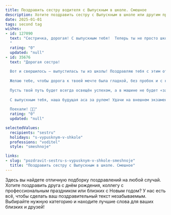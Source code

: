 ```yaml
---
title: Поздравить сестру водителя с Выпускным в школе. Смешное
description: Хотите поздравить сестру с Выпускным в школе или другим праздником? Наш ИИ создаст незабываемое поздравление, а вы обязательно выделитесь среди других.  
date: 2025-01-01
tags: second tag
wishes:
- id: 127090
  text: "Сестричка, дорогая! С выпускным тебя!  Теперь ты не просто школьница, а дипломированный водитель – готовая покорять дороги, оставляя всех позади (ну, почти всех,  брата всё равно не обгонишь!).  Желаю тебе только зелёных светофоров, ровных дорог и пассажиров, которые не будут донимать тебя вопросами типа \"А долго ещё?\".  Пусть твоя жизнь будет такой же яркой и стремительной, как твоя будущая машина!  Удачи тебе, будущий асфальтовый рыцарь!
  "
  rating: "0"
  updated: "null"
- id: 35676
  text: "Дорогая сестра!
  
  Вот и свершилось — выпустилась ты из школы! Поздравляю тебя с этим ответственной и важной в жизни вехой! Теперь ты официально водитель — водитель своей судьбы! Не забудь только, что за рулем, как в жизни, нужно следить за знаками: «осторожно», «внимательно» и, главное, «не отвлекайся на телефон»!
  
  Желаю тебе, чтобы дорога к твоей мечте была гладкой, без пробок и с крутейшими поворотами! А если встретишь «перекресток» — не теряйся, знаешь, на каком светофоре остановиться и куда поворачивать!
  
  Пусть твой путь будет всегда освещён успехом, а в машине не будет «заправка» со скучными мелодиями! Пусть музыка жизни заиграет так, что даже сидящие на заднем сиденье не смогут устоять!
  
  С выпускным тебя, наша будущая аса за рулем! Удачи на внешнем экзамене и помни: на дороге, как и в жизни, главное — не забывать улыбаться и держать «руль» в своих руках!
  
  Поехали! 🚗💨"
  rating: "0"
  updated: "null"

selectedValues:
  recipients: "sestru"
  holidays: "s-vypusknym-v-shkole"
  professions: "voditel"
  style: "smeshnoje"

links:
- slug: "pozdravit-sestru-s-vypusknym-v-shkole-smeshnoje"
  title: "Поздравить сестру с Выпускным в школе. Смешное"
---
```


Здесь вы найдете отличную подборку поздравлений на любой случай.
Хотите поздравить друга с днём рождения, коллегу с профессиональным праздником или близких с Новым годом? У нас есть всё, чтобы сделать ваш поздравительный текст незабываемым. Выбирайте нужную категорию и находите лучшие слова для ваших близких и друзей!
